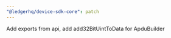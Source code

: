 ```yaml
---
"@ledgerhq/device-sdk-core": patch
---
```


Add exports from api, add add32BitUintToData for ApduBuilder
